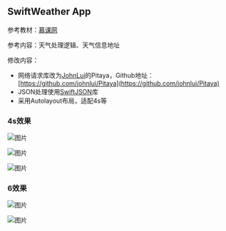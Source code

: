 ## SwiftWeather App

参考教材：[慕课网](http://www.imooc.com/learn/149)

参考内容：天气处理逻辑、天气信息地址

修改内容：

+ 网络请求库改为[JohnLui](https://github.com/johnlui/Pitaya)的Pitaya，Github地址：[https://github.com/johnlui/Pitaya](https://github.com/johnlui/Pitaya)
+ JSON处理使用[SwiftJSON](https://github.com/swiftjson/SwiftJson)库
+ 采用Autolayout布局，适配4s等

### 4s效果
![图片](http://images.helloarron.com/weather-4s-1.png)

![图片](http://images.helloarron.com/weather-4s-3.png)

![图片](http://images.helloarron.com/weather-4s-2.png)

### 6效果

![图片](http://images.helloarron.com/weather-6-1.png)

![图片](http://images.helloarron.com/weather-6-2.png)